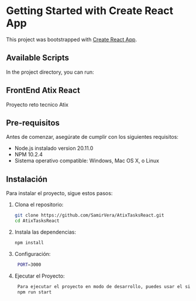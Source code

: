 # Getting Started with Create React App

This project was bootstrapped with [Create React App](https://github.com/facebook/create-react-app).

## Available Scripts

In the project directory, you can run:
## FrontEnd Atix React

Proyecto reto tecnico Atix
## Pre-requisitos

Antes de comenzar, asegúrate de cumplir con los siguientes requisitos:
- Node.js instalado version 20.11.0
- NPM 10.2.4
- Sistema operativo compatible: Windows, Mac OS X, o Linux

## Instalación

Para instalar el proyecto, sigue estos pasos:

1. Clona el repositorio:
   ```bash
   git clone https://github.com/SamirVera/AtixTasksReact.git
   cd AtixTasksReact
2. Instala las dependencias:
   ```bash
   npm install
3. Configuración:
   ```bash
    PORT=3000
4. Ejecutar el Proyecto:
   ```bash
    Para ejecutar el proyecto en modo de desarrollo, puedes usar el siguiente comando:
    npm run start





